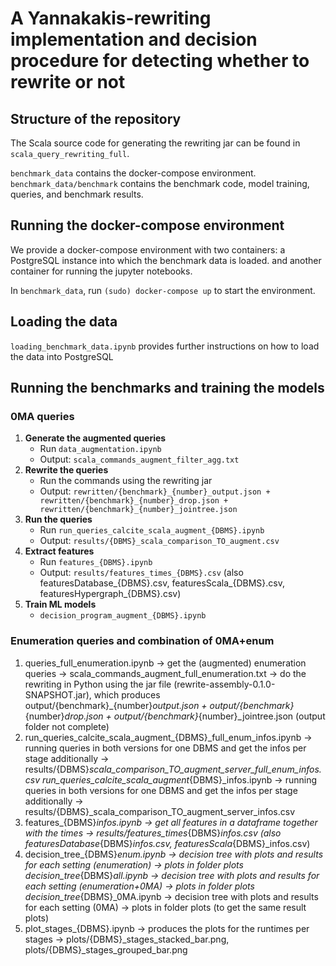 # A Yannakakis-rewriting implementation and decision procedure for detecting whether to rewrite or not

## Structure of the repository

The Scala source code for generating the rewriting jar can be found in `scala_query_rewriting_full`.

`benchmark_data` contains the  docker-compose environment. `benchmark_data/benchmark` contains the benchmark code, model training, queries, and benchmark results.

## Running the docker-compose environment

We provide a docker-compose environment with two containers: a PostgreSQL instance into which the benchmark data is loaded. and another container for running the jupyter notebooks.

In `benchmark_data`, run `(sudo) docker-compose up` to start the environment.

## Loading the data

`loading_benchmark_data.ipynb` provides further instructions on how to load the data into PostgreSQL

## Running the benchmarks and training the models

### 0MA queries
1. **Generate the augmented queries** 
   * Run `data_augmentation.ipynb`
   * Output: `scala_commands_augment_filter_agg.txt`
2. **Rewrite the queries**
   * Run the commands using the rewriting jar
   * Output: `rewritten/{benchmark}_{number}_output.json + rewritten/{benchmark}_{number}_drop.json + rewritten/{benchmark}_{number}_jointree.json`
3. **Run the queries**
   * Run `run_queries_calcite_scala_augment_{DBMS}.ipynb`
   * Output: `results/{DBMS}_scala_comparison_TO_augment.csv`
4. **Extract features**
   * Run `features_{DBMS}.ipynb`
   * Output: `results/features_times_{DBMS}.csv` (also featuresDatabase_{DBMS}.csv, featuresScala_{DBMS}.csv, featuresHypergraph_{DBMS}.csv)
5. **Train ML models**
   * `decision_program_augment_{DBMS}.ipynb`

### Enumeration queries and combination of 0MA+enum
1. queries_full_enumeration.ipynb -> get the (augmented) enumeration queries -> scala_commands_augment_full_enumeration.txt
                                  -> do the rewriting in Python using the jar file (rewrite-assembly-0.1.0-SNAPSHOT.jar), which produces output/{benchmark}_{number}_output.json + output/{benchmark}_{number}_drop.json + output/{benchmark}_{number}_jointree.json (output folder not complete)
2. run_queries_calcite_scala_augment_{DBMS}_full_enum_infos.ipynb -> running queries in both versions for one DBMS and get the infos per stage additionally -> results/{DBMS}_scala_comparison_TO_augment_server_full_enum_infos.csv
   run_queries_calcite_scala_augment_{DBMS}_infos.ipynb -> running queries in both versions for one DBMS and get the infos per stage additionally -> results/{DBMS}_scala_comparison_TO_augment_server_infos.csv
3. features_{DBMS}_infos.ipynb -> get all features in a dataframe together with the times -> results/features_times_{DBMS}_infos.csv (also featuresDatabase_{DBMS}_infos.csv, featuresScala_{DBMS}_infos.csv)
4. decision_tree_{DBMS}_enum.ipynb -> decision tree with plots and results for each setting (enumeration) -> plots in folder plots
   decision_tree_{DBMS}_all.ipynb -> decision tree with plots and results for each setting (enumeration+0MA) -> plots in folder plots
   decision_tree_{DBMS}_0MA.ipynb -> decision tree with plots and results for each setting (0MA) -> plots in folder plots (to get the same result plots)
6. plot_stages_{DBMS}.ipynb -> produces the plots for the runtimes per stages -> plots/{DBMS}_stages_stacked_bar.png, plots/{DBMS}_stages_grouped_bar.png
